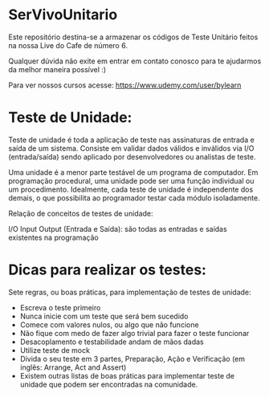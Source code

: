 # SerVivoUnitario

Este repositório destina-se a armazenar os códigos de Teste Unitário feitos na nossa Live do Cafe de número 6.

Qualquer dúvida não exite em entrar em contato conosco para te ajudarmos da melhor maneira possível :)

Para ver nossos cursos acesse:
https://www.udemy.com/user/bylearn

# Teste de Unidade:
Teste de unidade é toda a aplicação de teste nas assinaturas de entrada e saída de um sistema. Consiste em validar dados válidos e inválidos via I/O (entrada/saída) sendo aplicado por desenvolvedores ou analistas de teste.

Uma unidade é a menor parte testável de um programa de computador. Em programação procedural, uma unidade pode ser uma função individual ou um procedimento. Idealmente, cada teste de unidade é independente dos demais, o que possibilita ao programador testar cada módulo isoladamente.

Relação de conceitos de testes de unidade:

I/O Input Output (Entrada e Saída): são todas as entradas e saídas existentes na programação

# Dicas para realizar os testes:
Sete regras, ou boas práticas, para implementação de testes de unidade:
*  Escreva o teste primeiro
*  Nunca inicie com um teste que será bem sucedido
*  Comece com valores nulos, ou algo que não funcione
*  Não fique com medo de fazer algo trivial para fazer o teste funcionar
*  Desacoplamento e testabilidade andam de mãos dadas
*  Utilize teste de mock
*  Divida o seu teste em 3 partes, Preparação, Ação e Verificação (em inglês: Arrange, Act and Assert)
*  Existem outras listas de boas práticas para implementar teste de unidade que podem ser encontradas na comunidade.
